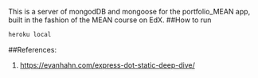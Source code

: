 This is a server of mongodDB and mongoose for the portfolio_MEAN app, built in the
fashion of the MEAN course on EdX.
##How to run
```sh
heroku local
```
##References:
1. https://evanhahn.com/express-dot-static-deep-dive/
